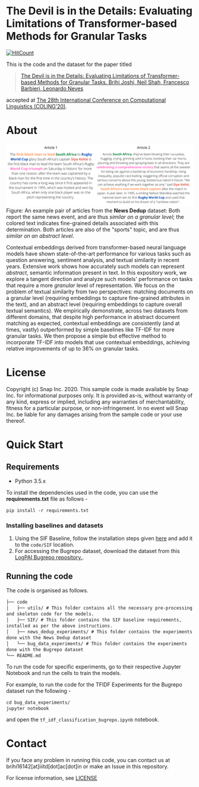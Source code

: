 # The Devil is in the Details: Evaluating Limitations of Transformer-based Methods for Granular Tasks

[![HitCount](http://hits.dwyl.com/brihijoshi/granular-similarity-COLING-2020.svg)](http://hits.dwyl.com/brihijoshi/granular-similarity-COLING-2020)


This is the code and the dataset for the paper titled 

>[The Devil is in the Details: Evaluating Limitations of Transformer-based Methods for Granular Tasks. Brihi Joshi, Neil Shah, Francesco Barbieri, Leonardo Neves](https://github.com/brihijoshi/granular-similarity-COLING-2020/)

accepted at [The 28th International Conference on Computational Linguistics (COLING’20)](https://coling2020.org/).

# About

![An example of a pair of articles that are similar on a Granular level.](https://github.com/brihijoshi/granular-similarity-COLING-2020/blob/main/granular_example.png)
Figure: An example pair of articles from the __News Dedup__ dataset: Both report the same news event, and are thus _similar on a granular level_; the colored text indicates fine-grained details associated with this determination.  Both articles are also of the "sports" topic, and are thus _similar on an abstract level_.


Contextual embeddings derived from transformer-based neural language models have shown state-of-the-art performance for various tasks such as question answering, sentiment analysis, and textual similarity in recent years. Extensive work shows how accurately such models can represent _abstract_, semantic information present in text. In this expository work, we explore a tangent direction and analyze such models' performance on tasks that require a more _granular_ level of representation.  We focus on the problem of textual similarity from two perspectives: matching documents on a granular level (requiring embeddings to capture fine-grained attributes in the text), and an abstract level (requiring  embeddings to capture overall textual semantics). We empirically demonstrate, across two 
datasets from different domains, that despite high performance in abstract document matching as expected, contextual embeddings are consistently (and at times, vastly) outperformed by simple baselines like TF-IDF for more granular tasks. We then propose a simple but effective method to incorporate TF-IDF into models that use contextual embeddings, achieving relative improvements of up to 36% on granular tasks.


# License

Copyright (c) Snap Inc. 2020. 
This sample code is made available by Snap Inc. for informational purposes only. It is provided as-is, without warranty of any kind, express or implied, including any warranties of merchantability, fitness for a particular purpose, or non-infringement.  In no event will Snap Inc. be liable for any damages arising from the sample code or your use thereof.


# Quick Start

## Requirements

- Python 3.5.x

To install the dependencies used in the code, you can use the __requirements.txt__ file as follows -

```
pip install -r requirements.txt
```

### Installing baselines and datasets

1. Using the SIF Baseline, follow the installation steps given [here](https://github.com/PrincetonML/SIF) and add it to the ```code/SIF``` location.
1. For accessing the Bugrepo dataset, download the dataset from this [LogPAI Bugrepo repository.](https://github.com/logpai/bugrepo).

## Running the code

The code is organised as follows. 

```
├── code
│   ├── utils/ # This folder contains all the necessary pre-processing and skeleton code for the models. 
│   ├── SIF/ # This folder contains the SIF baseline requirements, installed as per the above instructions.
│   ├── news_dedup_experiments/ # This folder contains the experiments done with the News Dedup dataset
│   └── bug_data_experiments/ # This folder contains the experiments done with the Bugrepo dataset
└── README.md
```

To run the code for specific experiments, go to their respective Jupyter Notebook and run the cells to train the models. 

For example, to run the code for the TFIDF Experiments for the Bugrepo dataset run the following - 

```
cd bug_data_experiments/
jupyter notebook
```

and open the ```tf_idf_classification_bugrepo.ipynb``` notebook.


# Contact

If you face any problem in running this code, you can contact us at brihi16142\[at\]iiitd\[dot\]ac\[dot\]in or make an Issue in this repository.

For license information, see [LICENSE](LICENSE)

